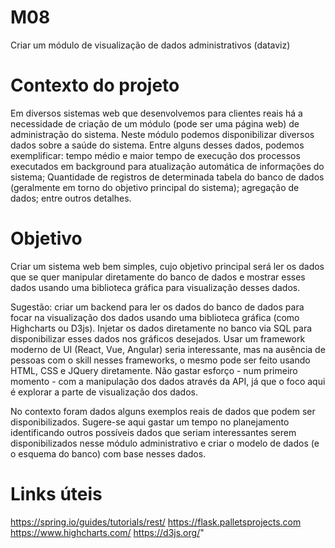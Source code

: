 # M08
Criar um módulo de visualização de dados administrativos (dataviz)

# Contexto do projeto

Em diversos sistemas web que desenvolvemos para clientes reais há a necessidade de criação de um módulo (pode ser uma página web) de administração do sistema. Neste módulo podemos disponibilizar diversos dados sobre a saúde do sistema. Entre alguns desses dados, podemos exemplificar: tempo médio e maior tempo de execução dos processos executados em background para atualização automática de informações do sistema; Quantidade de registros de determinada tabela do banco de dados (geralmente em torno do objetivo principal do sistema); agregação de dados; entre outros detalhes.

# Objetivo

Criar um sistema web bem simples, cujo objetivo principal será ler os dados que se quer manipular diretamente do banco de dados e mostrar esses dados usando uma biblioteca gráfica para visualização desses dados.

Sugestão: criar um backend para ler os dados do banco de dados para focar na visualização dos dados usando uma biblioteca gráfica (como Highcharts ou D3js). Injetar os dados diretamente no banco via SQL para disponibilizar esses dados nos gráficos desejados. Usar um framework moderno de UI (React, Vue, Angular) seria interessante, mas na ausência de pessoas com o skill nesses frameworks, o mesmo pode ser feito usando HTML, CSS e JQuery diretamente. Não gastar esforço - num primeiro momento - com a manipulação dos dados através da API, já que o foco aqui é explorar a parte de visualização dos dados.

No contexto foram dados alguns exemplos reais de dados que podem ser disponibilizados. Sugere-se aqui gastar um tempo no planejamento identificando outros possíveis dados que seriam interessantes serem disponibilizados nesse módulo administrativo e criar o modelo de dados (e o esquema do banco) com base nesses dados.

# Links úteis

https://spring.io/guides/tutorials/rest/
https://flask.palletsprojects.com
https://www.highcharts.com/
https://d3js.org/"